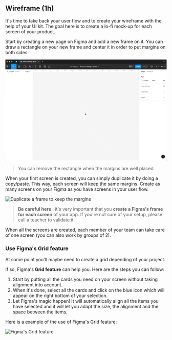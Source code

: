 ## Wireframe (1h)

It's time to take back your user flow and to create your wireframe with the help of your UI kit. The goal here is to create a lo-fi mock-up for each screen of your product.

Start by creating a new page on Figma and add a new frame on it. You can draw a rectangle on your new frame and center it in order to put margins on both sides:

![Adding margins on both side of the frame](https://raw.githubusercontent.com/lewagon/fullstack-images/master/frontend/pds_wireframe_create_frame_with_margins.gif)

> You can remove the rectangle when the margins are well placed

When your first screen is created, you can simply duplicate it by doing a copy/paste. This way, each screen will keep the same margins. Create as many screens on your Figma as you have screens in your user flow.

![Duplicate a frame to keep the margins](https://raw.githubusercontent.com/lewagon/fullstack-images/master/frontend/pds_wireframe_duplicate_screen.gif)


> **Be careful here** : it's very important that you **create a Figma's frame for each screen** of your app. If you're not sure of your setup, please call a teacher to validate it.

When all the screens are created, each member of your team can take care of one screen (you can also work by groups of 2).

### Use Figma's Grid feature

At some point you'll maybe need to create a grid depending of your project.

If so, Figma's **Grid feature** can help you. Here are the steps you can follow:

1. Start by putting all the cards you need on your screen without taking alignment into account.
1. When it's done, select all the cards and click on the blue icon which will appear on the right bottom of your selection.
1. Let Figma's magic happen! It will automatically align all the items you have selected and it will let you adapt the size, the alignment and the space between the items.

Here is a example of the use of Figma's Grid feature:

![Figma's Grid feature](https://raw.githubusercontent.com/lewagon/fullstack-images/master/frontend/pds_wireframe_grid.gif)
